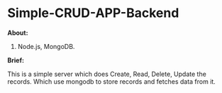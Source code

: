 # Simple-CRUD-APP-Backend

**About:**

1. Node.js, MongoDB.

**Brief:**

This is a simple server which does Create, Read, Delete, Update the records. Which use mongodb to store records and fetches data from it.
